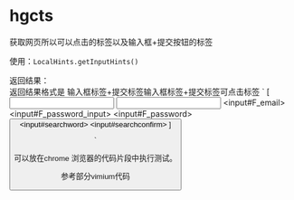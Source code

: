 # hgcts
获取网页所以可以点击的标签以及输入框+提交按钮的标签

使用：`LocalHints.getInputHints()`

返回结果：  
返回结果格式是 输入框标签+提交标签<fakespliteinput>输入框标签+提交标签<fakespliteclick>可点击标签
`
[<input> <input> <input#F_email> <input#F_password_input> <input#F_password> <button> <fakespliteinput> <input#searchword> <input#searchconfirm> <fakespliteclick> <a> <a> <a> <a> <a> <a> <a>]

`

可以放在chrome 浏览器的代码片段中执行测试。

参考部分vimium代码
